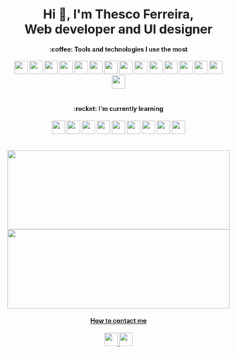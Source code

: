 ### <h1 align="center">Hi 👋, I'm Thesco Ferreira, <br> Web developer and UI designer</h1> 



 <h4 align="center">:coffee: Tools and technologies I use the most</h4>
 
 <div align="center">
  <img src="https://cdn.jsdelivr.net/gh/devicons/devicon/icons/html5/html5-original.svg" width="30" height"30" /> 
  <img src="https://cdn.jsdelivr.net/gh/devicons/devicon/icons/css3/css3-original.svg" width="30" height40"30" />
  <img src="https://cdn.jsdelivr.net/gh/devicons/devicon/icons/javascript/javascript-original.svg" width="30" height"30" />
  <img src="https://cdn.jsdelivr.net/gh/devicons/devicon/icons/react/react-original.svg" width="30" height"30" />
  <img src="https://cdn.jsdelivr.net/gh/devicons/devicon/icons/nextjs/nextjs-original.svg" width="30" height"30" />
  <img src="https://cdn.jsdelivr.net/gh/devicons/devicon/icons/bootstrap/bootstrap-original.svg" width="30" height"30" />
  <img src="https://cdn.jsdelivr.net/gh/devicons/devicon/icons/git/git-original.svg" width="30" height"30" />
  <img src="https://cdn.jsdelivr.net/gh/devicons/devicon/icons/npm/npm-original-wordmark.svg"  width="30" height"30" />       
  <img src="https://cdn.jsdelivr.net/gh/devicons/devicon/icons/figma/figma-original.svg" width="30" height"30" />
  <img src="https://cdn.jsdelivr.net/gh/devicons/devicon/icons/xd/xd-plain.svg" width="30" height"30" />
  <img src="https://cdn.jsdelivr.net/gh/devicons/devicon/icons/illustrator/illustrator-plain.svg" width="30" height"30" />
  <img src="https://cdn.jsdelivr.net/gh/devicons/devicon/icons/photoshop/photoshop-plain.svg" width="30" height"30" />
  <img src="https://cdn.jsdelivr.net/gh/devicons/devicon/icons/wordpress/wordpress-original.svg" width="30" height"30 />
  <img src="https://cdn.jsdelivr.net/gh/devicons/devicon/icons/woocommerce/woocommerce-original.svg" width="30" height"30" />
  <img src="https://cdn.jsdelivr.net/gh/devicons/devicon/icons/vscode/vscode-original.svg" width="30" height"30" />

 </div>
 
 <br>

 <h4 align="center">:rocket: I'm currently learning</h4>
 
 <div align="center">
  <img src="https://cdn.jsdelivr.net/gh/devicons/devicon/icons/javascript/javascript-original.svg" width="30" height"30" />
  <img src="https://cdn.jsdelivr.net/gh/devicons/devicon/icons/react/react-original.svg" width="30" height"30" />
  <img src="https://cdn.jsdelivr.net/gh/devicons/devicon/icons/nextjs/nextjs-original.svg" width="30" height"30" />
  <img src="https://cdn.jsdelivr.net/gh/devicons/devicon/icons/typescript/typescript-original.svg" width="30" height"30" />
  <img src="https://cdn.jsdelivr.net/gh/devicons/devicon/icons/tailwindcss/tailwindcss-plain.svg" width="30" height"30" />
  <img src="https://cdn.jsdelivr.net/gh/devicons/devicon/icons/graphql/graphql-plain.svg" width="30" height"30" />
  <img src="https://cdn.jsdelivr.net/gh/devicons/devicon/icons/redux/redux-original.svg" width="30" height"30" />
  <img src="https://cdn.jsdelivr.net/gh/devicons/devicon/icons/sass/sass-original.svg" width="30" height"30" />
  <img src="https://cdn.jsdelivr.net/gh/devicons/devicon/icons/postgresql/postgresql-original.svg" width="30" height"30" />
 </div>
 
 
   <br>
    <br>

  <div>
<a href="https://github.com/thescoferreira">
<img width="100%" height="180em" src="https://github-readme-stats.vercel.app/api/top-langs/?username=thescoferreira&layout=compact&langs_count=7&theme=dracula"/>
<img width="100%" height="180em" src="https://github-readme-stats.vercel.app/api?username=thescoferreira&show_icons=true&theme=dracula&include_all_commits=true&count_private=true"/>
</div>
  
   
 <h4 align="center">How to contact me</h4>
 <div align="center">
  <a href="https://www.linkedin.com/in/thesco-ferreira-9b8931b8/" target="_blank"><img src="https://cdn.jsdelivr.net/gh/devicons/devicon/icons/linkedin/linkedin-original.svg"  width="30" height"30" />
  <a href="https://www.facebook.com/thescof/" target="_blank"><img src="https://cdn.jsdelivr.net/gh/devicons/devicon/icons/facebook/facebook-original.svg"  width="30" height"30" />
</a>
 </div>


<!--Here are some ideas to get you started:

- 🔭 I’m currently working on ...
- 🌱 I’m currently learning ...
- 👯 I’m looking to collaborate on ...
- 🤔 I’m looking for help with ...
- 💬 Ask me about ...
- 📫 How to reach me: ...
- 😄 Pronouns: ...
- ⚡ Fun fact: ...

